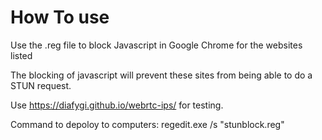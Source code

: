 # How To use

Use the .reg file to block Javascript in Google Chrome for the websites listed

The blocking of javascript will prevent these sites from being able to do a STUN request. 

Use https://diafygi.github.io/webrtc-ips/ for testing. 

Command to depoloy to computers: 
    regedit.exe /s "stunblock.reg"
